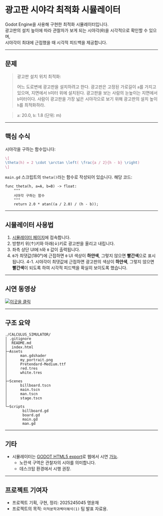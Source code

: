 # 광고판 시야각 최적화 시뮬레이터
Godot Engine을 사용해 구현한 최적화 시뮬레이터입니다.  
광고판의 설치 높이에 따라 관찰자가 보게 되는 시야각(θ)을 시각적으로 확인할 수 있으며,  
시야각이 최대에 근접했을 때 시각적 피드백을 제공합니다.
___
## 문제
> 광고판 설치 위치 최적화:
> 
> 어느 도로변에 광고판을 설치하려고 한다. 광고판은 고정된 가로길이 `a`를 가지고 있으며,
> 지면에서 `h`미터 위에 설치된다. 광고판을 보는 사람의 눈높이는 지면에서 `b`미터이다.
> 사람이 광고판을 가장 넓은 시야각으로 보기 위해 광고판의 설치 높이 `h`를 최적화하라.

> `a`: 20.0, `b`: 1.8 (단위: m)
___
## 핵심 수식
시야각을 구하는 함수입니다:
```LaTeX
\[
\theta(h) = 2 \cdot \arctan \left( \frac{a / 2}{h - b} \right)
\]
```
`main.gd` 스크립트의 `theta()`라는 함수로 작성되어 있습니다.
해당 코드:
```gdscript
func theta(h, a=A, b=B) -> float:
	"""
	시야각 구하는 함수
	"""
	return 2.0 * atan((a / 2.0) / (h - b));
```
___
## 시뮬레이터 사용법
1. [시뮬레이터 페이지](https://resistance-r.github.io/Calculus-Simulator/)에 접속합니다.
2. 방향키 위(↑)키와 아래(↓)키로 광고판을 올리고 내립니다.
3. 좌측 상단 UI에 `h`와 `θ` 값이 출력됩니다.
4. `θ`가 최댓값(180°)에 근접하면 `θ` UI 색상이 **하얀색**, 그렇지 않으면 **빨간색**으로 표시됩니다.
    4-1. 시야각이 최댓값에 근접하면 광고판의 색상이 **하얀색**, 그렇지 않으면 **빨간색**이 되도록 하여 시각적 피드백을 확실히 보이도록 했습니다.
___
## 시연 동영상
[![이곳을 클릭](https://img.youtube.com/vi/5_-nC0_L-JM/0.jpg)](https://youtu.be/5_-nC0_L-JM)
___
## 구조 요약
```shell
./CALCULUS_SIMULATOR/
│ .gitignore  
│  README.md
│  index.html
├─Assets
│      man.gdshader
│      my_portrait.png
│      Pretendard-Medium.ttf
│      red.tres
│      white.tres
│
├─Scenes
│      billboard.tscn
│      main.tscn
│      man.tscn
│      stage.tscn
│
└─Scripts
        billboard.gd
        board.gd
        main.gd
        man.gd
```
___
## 기타
- 시뮬레이터는 [GODOT HTML5 export](https://docs.godotengine.org/en/latest/tutorials/export/exporting_for_web.html)로 웹에서 시연 [가능](https://resistance-r.github.io/Calculus-Simulator/).
    - 노란색 구역은 관찰자의 시야를 의미합니다.
    - 데스크탑 환경에서 시행 권장.
___
## 프로젝트 기여자
- 프로젝트 기획, 구현, 정리: 2025245045 명윤재
- 프로젝트의 목적: `미적분학과벡터해석(1)` 팀 발표 자료용.